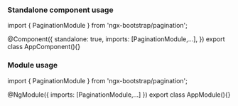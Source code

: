 ### Standalone component usage
import { PaginationModule } from 'ngx-bootstrap/pagination';

@Component({
  standalone: true,
  imports: [PaginationModule,...],
})
export class AppComponent(){}

### Module usage
import { PaginationModule } from 'ngx-bootstrap/pagination';

@NgModule({
  imports: [PaginationModule,...]
})
export class AppModule(){}
